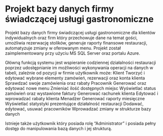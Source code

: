 # Projekt bazy danych firmy świadczącej usługi gastronomiczne

Projekt bazy danych firmy świadczącej usługi gastronomiczne dla klientów indywidualnych oraz firm który przechowuje dane na temat gości, umożliwia rezerwację stolików, generuje raporty finansowe restauracji, automatyzuje zmiany w oferowanym menu. Projekt został zaimplementowany przy użyciu MS SQL Server oraz portalu Azure.

Główną funkcją systemu jest wspieranie codziennej działalności restauracji poprzez udostępnianie im możliwości wykonywania operacji na danych w tabeli, zależnie od pozycji w firmie użytkownik może:
Klient
Tworzyć i edytować wybrane elementy zamówień, rezerwacji oraz konta klienta
Sprawdzać swoje zamówienia oraz rabaty
Pracownik
Generować oraz edytować nowe menu
Zmieniać ilość dostępnych miejsc
Wyświetlać status zamówień oraz wystawione faktury
Generować rachunek klienta
Edytować i wprowadzać rabaty klienta
Menadżer
Generować raporty miesięczne
Wyświetlać statystyki prezentujące działalność restauracji
Dodawać, edytować, usuwać pracowników
Wprowadzać zmiany w strukturze bazy danych

Istnieje także użytkownik który posiada rolę “Administrator” i posiada pełny dostęp do manipulowania bazą danych i jej strukturą.
